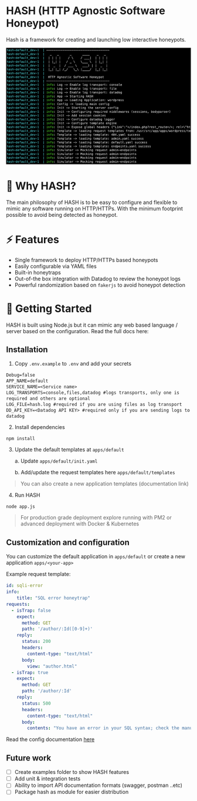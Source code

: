 # HASH (HTTP Agnostic Software Honeypot)
Hash is a framework for creating and launching low interactive honeypots. 


![HASH](./docs/hash-intro.png "HASH")

# 🌟 Why HASH?
The main philosophy of HASH is to be easy to configure and flexible to mimic any software running on HTTP/HTTPs. With the minimum footprint possible to avoid being detected as honeypot.


# ⚡ Features

* Single framework to deploy HTTP/HTTPs based honeypots
* Easily configurable via YAML files
* Built-in honeytraps
* Out-of-the box integration with Datadog to review the honeypot logs
* Powerful randomization based on `fakerjs` to avoid honeypot detection


# 🚀 Getting Started
HASH is built using Node.js but it can mimic any web based language / server based on the configuration. Read the full docs here:


## Installation

1. Copy `.env.example` to `.env` and add your secrets

```
Debug=false
APP_NAME=default
SERVICE_NAME=<Service name> 
LOG_TRANSPORTS=console,files,datadog #logs transports, only one is required and others are optional
LOG_FILE=hash.log #required if you are using files as log transport 
DD_API_KEY=<Datadog API KEY> #required only if you are sending logs to datadog
```

2. Install dependencies

```
npm install
```

3. Update the default templates at `apps/default`

    a. Update `apps/default/init.yaml`

    b. Add/update the request templates here `apps/default/templates`

> You can also create a new application templates (documentation link)


4. Run HASH

```
node app.js
```
> For production grade deployment explore running with PM2 or advanced deployment with Docker & Kubernetes


## Customization and configuration

You can customize the default application in `apps/default` or create a new application `apps/<your-app>`

Example request template:

```yaml
id: sqli-error
info:
    title: "SQL error honeytrap"
requests:
  - isTrap: false 
    expect:
      method: GET
      path: '/author/:Id([0-9]+)'
    reply:
      status: 200
      headers:
        content-type: "text/html"
      body: 
        view: "author.html"
  - isTrap: true 
    expect:
      method: GET
      path: '/author/:Id'
    reply:
      status: 500
      headers:
        content-type: "text/html"
      body: 
        contents: "You have an error in your SQL syntax; check the manual that corresponds to your MySQL server version for the right syntax to use near '' at line 2"
```

Read the config documentation [here](./docs/config.md)



## Future work
- [ ] Create examples folder to show HASH features
- [ ] Add unit & integration tests 
- [ ] Ability to import API documentation formats (swagger, postman ..etc)
- [ ] Package hash as module for easier distribution

